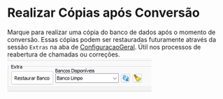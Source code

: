 # Realizar Cópias após Conversão  
Marque para realizar uma cópia do banco de dados após o momento de conversão. Essas cópias podem ser restauradas futuramente através da sessão `Extras` na aba de [ConfiguracaoGeral](ConfiguracaoGeral.md). Útil nos processos de reabertura de chamadas ou correções.  
![Extras.png](./Imagens/Extras.png)